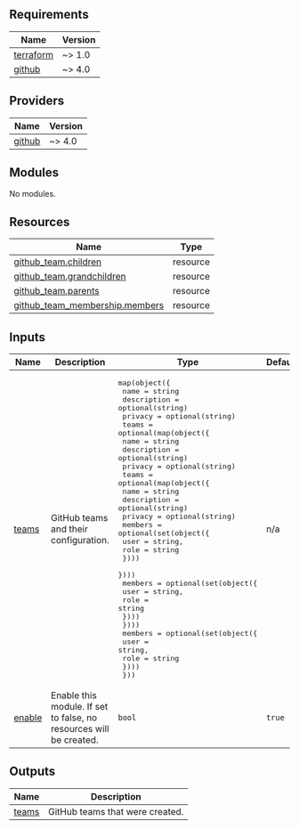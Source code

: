 <!-- BEGIN_TF_DOCS -->

## Requirements

| Name                                                                     | Version |
| ------------------------------------------------------------------------ | ------- |
| <a name="requirement_terraform"></a> [terraform](#requirement_terraform) | ~> 1.0  |
| <a name="requirement_github"></a> [github](#requirement_github)          | ~> 4.0  |

## Providers

| Name                                                      | Version |
| --------------------------------------------------------- | ------- |
| <a name="provider_github"></a> [github](#provider_github) | ~> 4.0  |

## Modules

No modules.

## Resources

| Name | Type |
| --- | --- |
| [github_team.children](https://registry.terraform.io/providers/integrations/github/latest/docs/resources/team) | resource |
| [github_team.grandchildren](https://registry.terraform.io/providers/integrations/github/latest/docs/resources/team) | resource |
| [github_team.parents](https://registry.terraform.io/providers/integrations/github/latest/docs/resources/team) | resource |
| [github_team_membership.members](https://registry.terraform.io/providers/integrations/github/latest/docs/resources/team_membership) | resource |

## Inputs

| Name | Description | Type | Default | Required |
| --- | --- | --- | --- | :-: |
| <a name="input_teams"></a> [teams](#input_teams) | GitHub teams and their configuration. | <pre>map(object({<br> name = string<br> description = optional(string)<br> privacy = optional(string)<br> teams = optional(map(object({<br> name = string<br> description = optional(string)<br> privacy = optional(string)<br> teams = optional(map(object({<br> name = string<br> description = optional(string)<br> privacy = optional(string)<br> members = optional(set(object({<br> user = string,<br> role = string<br> })))<br> })))<br> members = optional(set(object({<br> user = string,<br> role = string<br> })))<br> })))<br> members = optional(set(object({<br> user = string,<br> role = string<br> })))<br> }))</pre> | n/a | yes |
| <a name="input_enable"></a> [enable](#input_enable) | Enable this module. If set to false, no resources will be created. | `bool` | `true` | no |

## Outputs

| Name                                               | Description                     |
| -------------------------------------------------- | ------------------------------- |
| <a name="output_teams"></a> [teams](#output_teams) | GitHub teams that were created. |

<!-- END_TF_DOCS -->
